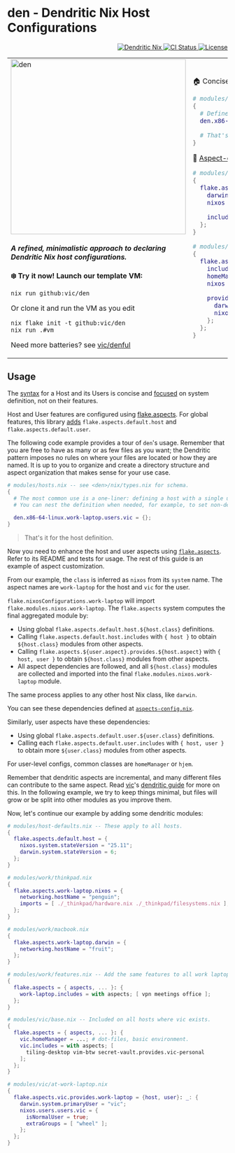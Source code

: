 # den - Dendritic Nix Host Configurations

<p align="right">
  <a href="https://vic.github.io/dendrix/Dendritic.html"> <img src="https://img.shields.io/badge/Dendritic-Nix-informational?logo=nixos&logoColor=white" alt="Dendritic Nix"/> </a>
  <a href="https://github.com/vic/den/actions">
  <img src="https://github.com/vic/den/actions/workflows/test.yml/badge.svg" alt="CI Status"/> </a>
  <a href="LICENSE"> <img src="https://img.shields.io/github/license/vic/den" alt="License"/> </a>
</p>

<table>
<tr>
<td>

<img width="400" height="400" alt="den" src="https://github.com/user-attachments/assets/af9c9bca-ab8b-4682-8678-31a70d510bbb" /> 

<em><h4>A refined, minimalistic approach to declaring Dendritic Nix host configurations.</h4></em>

**❄️ Try it now! Launch our template VM:**

```console
nix run github:vic/den
```

Or clone it and run the VM as you edit

```console
nix flake init -t github:vic/den
nix run .#vm
```

Need more batteries? see [vic/denful](https://github.com/vic/denful)

</td>  
<td>

🏠 Concise host definitions ([example](templates/default/modules/_example/hosts.nix))

```nix
# modules/hosts.nix -- see schema at nix/types.nix
{
  # Define a host with a single user:
  den.x86-64-linux.work-laptop.users.vic = {};

  # That's it! The rest is adding flake.aspects.
}
```

🧩 [Aspect-oriented](https://github.com/vic/flake-aspects) dendritic modules ([example](templates/default/modules/_example/aspects.nix))

```nix
# modules/work-laptop.nix
{
  flake.aspects.work-laptop = {
    darwin = ...; # (see nix-darwin options)
    nixos  = ...; # (see nixos options)

    includes = with flake.aspects; [ vpn office ];
  };
}

# modules/vic.nix -- see <den>/nix/aspects.nix
{
  flake.aspects.vic = {
    includes = with flake.aspects; [ tiling-wm ];
    homeManager = ...;
    nixos = ...;

    provides.work-laptop = { host, user }: _: {
      darwin.system.primaryUser = user.userName;
      nixos.users.users.vic.isNormalUser = true;
    };
  };
}
```

</td>
</tr>  
</table>

## Usage

The [syntax](nix/types.nix) for a Host and its Users is concise and [focused](nix/os-config.nix) on system definition, not on their features.

Host and User features are configured using [flake.aspects](https://github.com/vic/flake-aspects). For global features, this library [adds](nix/aspects-config.nix) `flake.aspects.default.host` and `flake.aspects.default.user`.

The following code example provides a tour of `den`'s usage. Remember that you are free to have as many or as few files as you want; the Dendritic pattern imposes no rules on where your files are located or how they are named. It is up to you to organize and create a directory structure and aspect organization that makes sense for your use case.

```nix
# modules/hosts.nix -- see <den>/nix/types.nix for schema.
{
  # The most common use is a one-liner: defining a host with a single user.
  # You can nest the definition when needed, for example, to set non-default values.

  den.x86-64-linux.work-laptop.users.vic = {};
}
```

> That's it for the host definition.

Now you need to enhance the host and user aspects using [`flake.aspects`](https://github.com/vic/flake-aspects). Refer to its README and tests for usage. The rest of this guide is an example of aspect customization.

From our example, the `class` is inferred as `nixos` from its `system` name.
The aspect names are `work-laptop` for the host and `vic` for the user.

`flake.nixosConfigurations.work-laptop` will import `flake.modules.nixos.work-laptop`.
The `flake.aspects` system computes the final aggregated module by:

- Using global `flake.aspects.default.host.${host.class}` definitions.
- Calling `flake.aspects.default.host.includes` with `{ host }`
  to obtain `${host.class}` modules from other aspects.
- Calling `flake.aspects.${user.aspect}.provides.${host.aspect}` with `{ host, user }`
  to obtain `${host.class}` modules from other aspects.
- All aspect dependencies are followed, and all `${host.class}` modules
  are collected and imported into the final `flake.modules.nixos.work-laptop` module.

The same process applies to any other host Nix class, like `darwin`.

You can see these dependencies defined at [`aspects-config.nix`](nix/aspects-config.nix).

Similarly, user aspects have these dependencies:

- Using global `flake.aspects.default.user.${user.class}` definitions.
- Calling each `flake.aspects.default.user.includes` with `{ host, user }`
  to obtain more `${user.class}` modules from other aspects.

For user-level configs, common classes are `homeManager` or `hjem`.

Remember that dendritic aspects are incremental, and many different files can contribute to the same aspect. Read [vic](https://github.com/vic)'s [dendritic guide](https://vic.github.io/dendrix/Dendritic.html) for more on this. In the following example, we try to keep things minimal, but files will grow or be split into other modules as you improve them.

Now, let's continue our example by adding some dendritic modules:

```nix
# modules/host-defaults.nix -- These apply to all hosts.
{
  flake.aspects.default.host = {
    nixos.system.stateVersion = "25.11";
    darwin.system.stateVersion = 6;
  };
}

# modules/work/thinkpad.nix
{
  flake.aspects.work-laptop.nixos = {
    networking.hostName = "penguin";
    imports = [ ./_thinkpad/hardware.nix ./_thinkpad/filesystems.nix ];
  };
}

# modules/work/macbook.nix
{
  flake.aspects.work-laptop.darwin = {
    networking.hostName = "fruit";
  };
}

# modules/work/features.nix -- Add the same features to all work laptops.
{
  flake.aspects = { aspects, ... }: {
    work-laptop.includes = with aspects; [ vpn meetings office ];
  };
}

# modules/vic/base.nix -- Included on all hosts where vic exists.
{
  flake.aspects = { aspects, ... }: {
    vic.homeManager = ...; # dot-files, basic environment.
    vic.includes = with aspects; [ 
      tiling-desktop vim-btw secret-vault.provides.vic-personal
    ];
  };
}

# modules/vic/at-work-laptop.nix
{
  flake.aspects.vic.provides.work-laptop = {host, user}: _: {
    darwin.system.primaryUser = "vic";
    nixos.users.users.vic = {
      isNormalUser = true;
      extraGroups = [ "wheel" ];
    };
  };
}
```
